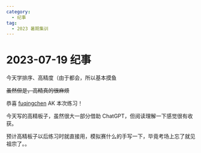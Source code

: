 ```yaml
---
category:
  - 纪事
tag:
  - 2023 暑期集训
---
```


# 2023-07-19 纪事

今天学排序、高精度（由于都会，所以基本摸鱼

~~虽然但是，高精真的很麻烦~~

<!-- more -->

恭喜 [fuqingchen](https://vjudge.net/user/fuqingchen) AK 本次练习！

今天写的高精板子，虽然很大一部分借助 ChatGPT，但阅读理解一下感觉很有收获。

预计高精板子以后练习时就直接用，模拟赛什么的手写一下，毕竟考场上忘了就见祖宗了。。
